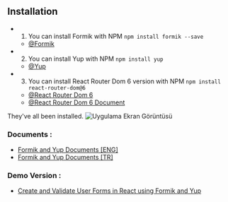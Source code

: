 ## Installation
* 1. You can install Formik with NPM
  `npm install formik --save`
  - [@Formik](https://formik.org/docs/overview)
  
* 2. You can install Yup with NPM
  `npm install yup`
  - [@Yup](https://www.npmjs.com/package/yup)
  
* 3. You can install React Router Dom 6 version with NPM
  `npm install react-router-dom@6`
  - [@React Router Dom 6](https://www.freecodecamp.org/news/how-to-use-react-router-version-6/)
  - [@React Router Dom 6 Document](https://reactrouter.com/en/main/start/overview)

They've all been installed.
![Uygulama Ekran Görüntüsü](../src/images/image_1.JPG)

### Documents :
- [Formik and Yup Documents [ENG]](https://blog.shahednasser.com/how-to-create-and-validate-forms-in-react-using-formik-and-yup/)
- [Formik and Yup Documents [TR]](https://blog.shahednasser.com/how-to-create-and-validate-forms-in-react-using-formik-and-yup/)
### Demo Version :

- [Create and Validate User Forms in React using Formik and Yup](https://formik-form-app.vercel.app/)

